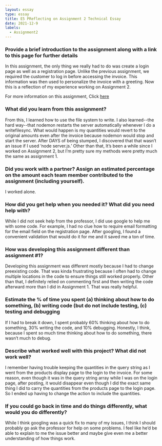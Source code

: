 ```yaml
---
layout: essay
type: essay
title: E5 PReflecting on Assignment 2 Technical Essay
date: 2021-12-9
labels:
  - Assignment2
---
```


<h3>Provide a brief introduction to the assignment along with a link to this page for further details</h3>
In this assignment, the only thing we really had to do was create a login page as well as a registration page. Unlike the previous assignment, we required the customer to log in before accessing the invoice. This information was then used to personalize the invoice with a greeting. Now this is a reflection of my experience working on Assignment 2.

For more information on this assignment, Click [here](https://dport96.github.io/ITM352/morea/150.Assignment2/experience-Assignment2_retrospective.html)
  
<h3>What did you learn from this assignment?</h3>
From this, I learned how to use the file system to write. I also learned--the hard way--that nodemon restarts the server automatically whenever I do a writefilesync. What would happen is my quantities would revert to the original amounts even after the invoice because nodemon would stop and start the server. After DAYS of being stumped, I discovered that that wasn’t an issue if I used ‘node server.js.’ Other than that, It’s been a while since I worked on Assignment 2, but I’m pretty sure my methods were pretty much the same as assignment 1.

<h3>Did you work with a partner? Assign an estimated percentage on the amount each team member contributed to the assignment (including yourself).</h3>
I worked alone. 

<h3>How did you get help when you needed it? What did you need help with?</h3>
While I did not seek help from the professor, I did use google to help me with some code. For example, I had no clue how to require email formatting for the email field on the registration page. After googling, I found a convenient validation that would do it for me and it saved me a ton of time. 

<h3>How was developing this assignment different than assignment #1?</h3>
Developing this assignment was different mostly because I had to change preexisting code. That was kinda frustrating because I often had to change multiple locations in the code to ensure things still worked properly. Other than that, I definitely relied on commenting first and then writing the code afterward more than I did in Assignment 1. That was really helpful.

<h3>Estimate the % of time you spent (a) thinking about how to do something, (b) writing code (but do not include testing, (c) testing and debugging</h3>
If I had to break it down, I spent probably 60% thinking about how to do something, 30% writing the code, and 10% debugging. Honestly, I think, because I spent so much time thinking about how to do something, there wasn’t much to debug.

<h3>Describe what worked well with this project? What did not work well?</h3>
I remember having trouble keeping the quantities in the query string as I went from the products display page to the login to the invoice. For some reason, even though it was in the query string array while I was on the login page, after posting, it would disappear even though I did the exact same thing I did to carry the quantities from the products page to the login page. So I ended up having to change the action to include the quantities. 

<h3>If you could go back in time and do things differently, what would you do differently?</h3>
While I think googling was a quick fix to many of my issues, I think I should probably go ask the professor for help on some problems. I feel like he’d be able to explain to me the issue better and maybe give even me a better understanding of how things work.

